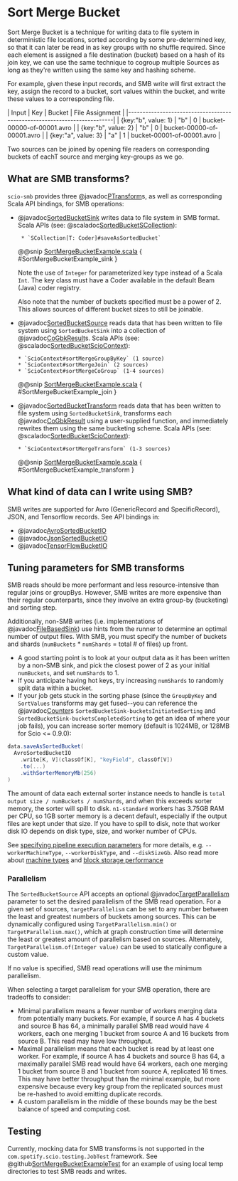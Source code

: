 # Sort Merge Bucket

Sort Merge Bucket is a technique for writing data to file system in deterministic file locations,
sorted according by some pre-determined key, so that it can later be read in as key groups with
no shuffle required. Since each element is assigned a file destination (bucket) based on a hash
of its join key, we can use the same technique to cogroup multiple Sources as long as they're
written using the same key and hashing scheme.

For example, given these input records, and SMB write will first extract the key, assign the record
to a bucket, sort values within the bucket, and write these values to a corresponding file.

|        Input        |   Key   |   Bucket   |       File Assignment      |
|-------------------------------------------------------------------------|
| {key:"b", value: 1} |   "b"   |      0     | bucket-00000-of-00001.avro |
| {key:"b", value: 2} |   "b"   |      0     | bucket-00000-of-00001.avro |
| {key:"a", value: 3} |   "a"   |      1     | bucket-00001-of-00001.avro |

Two sources can be joined by opening file readers on corresponding buckets of eachT source and
merging key-groups as we go.

## What are SMB transforms?

`scio-smb` provides three @javadoc[PTransform](org.apache.beam.sdk.transforms.PTransform)s,
as well as corresponding Scala API bindings, for SMB operations:

- @javadoc[SortedBucketSink](org.apache.beam.sdk.extensions.smb.SortedBucketSink) writes data
to file system in SMB format.
    Scala APIs (see: @scaladoc[SortedBucketSCollection](com.spotify.scio.smb.syntax.SortedBucketSCollection)):

       * `SCollection[T: Coder]#saveAsSortedBucket`
    
    @@snip [SortMergeBucketExample.scala](/scio-examples/src/main/scala/com/spotify/scio/examples/extra/SortMergeBucketExample.scala) { #SortMergeBucketExample_sink }

    Note the use of `Integer` for parameterized key type instead of a Scala `Int`. The key class
    must have a Coder available in the default Beam (Java) coder registry.
    
    Also note that the number of buckets specified must be a power of 2. This allows sources of different
    bucket sizes to still be joinable.

- @javadoc[SortedBucketSource](org.apache.beam.sdk.extensions.smb.SortedBucketSource) reads
data that has been written to file system using `SortedBucketSink` into a collection of
@javadoc[CoGbkResult](org.apache.beam.sdk.transforms.join.CoGbkResult)s.
    Scala APIs (see: @scaladoc[SortedBucketScioContext](com.spotify.scio.smb.syntax.SortedBucketScioContext)):
      
      * `ScioContext#sortMergeGroupByKey` (1 source)
      * `ScioContext#sortMergeJoin` (2 sources)
      * `ScioContext#sortMergeCoGroup` (1-4 sources)
 
    @@snip [SortMergeBucketExample.scala](/scio-examples/src/main/scala/com/spotify/scio/examples/extra/SortMergeBucketExample.scala) { #SortMergeBucketExample_join }

- @javadoc[SortedBucketTransform](org.apache.beam.sdk.extensions.smb.SortedBucketTransform) reads
data that has been written to file system using `SortedBucketSink`, transforms each
@javadoc[CoGbkResult](org.apache.beam.sdk.transforms.join.CoGbkResult) using a user-supplied
function, and immediately rewrites them using the same bucketing scheme.
    Scala APIs (see: @scaladoc[SortedBucketScioContext](com.spotify.scio.smb.syntax.SortedBucketScioContext)):

      * `ScioContext#sortMergeTransform` (1-3 sources)
            
    @@snip [SortMergeBucketExample.scala](/scio-examples/src/main/scala/com/spotify/scio/examples/extra/SortMergeBucketExample.scala) { #SortMergeBucketExample_transform }

## What kind of data can I write using SMB?

SMB writes are supported for Avro (GenericRecord and SpecificRecord), JSON, and Tensorflow records.
See API bindings in:

- @javadoc[AvroSortedBucketIO](org.apache.beam.sdk.extensions.smb.AvroSortedBucketIO)
- @javadoc[JsonSortedBucketIO](org.apache.beam.sdk.extensions.smb.JsonSortedBucketIO)
- @javadoc[TensorFlowBucketIO](org.apache.beam.sdk.extensions.smb.TensorFlowBucketIO)

## Tuning parameters for SMB transforms

SMB reads should be more performant and less resource-intensive than regular joins or groupBys.
However, SMB writes are more expensive than their regular counterparts, since they involve an extra
group-by (bucketing) and sorting step.

Additionally, non-SMB writes (i.e. implementations of
@javadoc[FileBasedSink](org.apache.beam.sdk.io.FileBasedSink)) use hints from the runner to determine
an optimal number of output files. With SMB, you must specify the number of buckets and shards
(`numBuckets` * `numShards` = total # of files) up front.
 
- A good starting point is to look at your output data as it has been written by a non-SMB sink,
  and pick the closest power of 2 as your initial `numBuckets`, and set `numShards` to 1.
- If you anticipate having hot keys, try increasing `numShards` to randomly split data within a bucket.
- If your job gets stuck in the sorting phase (since the `GroupByKey` and `SortValues` transforms
  may get fused--you can reference the @javadoc[Counter](org.apache.beam.sdk.metrics.Counter)s
  `SortedBucketSink-bucketsInitiatedSorting` and `SortedBucketSink-bucketsCompletedSorting`
  to get an idea of where your job fails), you can increase sorter memory
  (default is 1024MB, or 128MB for Scio <= 0.9.0):

```scala
data.saveAsSortedBucket(
  AvroSortedBucketIO
    .write[K, V](classOf[K], "keyField", classOf[V])
    .to(...)
    .withSorterMemoryMb(256)
)
```

The amount of data each external sorter instance needs to handle is `total output size / numBuckets
/ numShards`, and when this exceeds sorter memory, the sorter will spill to disk. `n1-standard`
workers has 3.75GB RAM per CPU, so 1GB sorter memory is a decent default, especially if the output
files are kept under that size. If you have to spill to disk, note that worker disk IO depends on
disk type, size, and worker number of CPUs.

See [specifying pipeline execution
parameters](https://cloud.google.com/dataflow/docs/guides/specifying-exec-params) for more details,
e.g. `--workerMachineType`, `--workerDiskType`, and `--diskSizeGb`. Also read more about [machine
types](https://cloud.google.com/compute/docs/machine-types) and [block storage
performance](https://cloud.google.com/compute/docs/disks/performance)

### Parallelism
The `SortedBucketSource` API accepts an optional
@javadoc[TargetParallelism](org.apache.beam.sdk.extensions.smb.TargetParallelism) parameter to set the
desired parallelism of the SMB read operation. For a given set of sources, `targetParallelism` can be
set to any number between the least and greatest numbers of buckets among sources. This can be
dynamically configured using `TargetParallelism.min()` or `TargetParallelism.max()`, which at graph
construction time will determine the least or greatest amount of parallelism based on sources.
Alternately, `TargetParallelism.of(Integer value)` can be used to statically configure a custom value.

If no value is specified, SMB read operations will use the minimum parallelism.

When selecting a target parallelism for your SMB operation, there are tradeoffs to consider:

  - Minimal parallelism means a fewer number of workers merging data from potentially many
    buckets. For example, if source A has 4 buckets and source B has 64, a minimally parallel
    SMB read would have 4 workers, each one merging 1 bucket from source A and 16 buckets from
    source B. This read may have low throughput.
  - Maximal parallelism means that each bucket is read by at least one worker. For example, if
    source A has 4 buckets and source B has 64, a maximally parallel SMB read would have 64 workers,
    each one merging 1 bucket from source B and 1 bucket from source A, replicated 16 times. This
    may have better throughput than the minimal example, but more expensive because every key group
    from the replicated sources must be re-hashed to avoid emitting duplicate records.
  - A custom parallelism in the middle of these bounds may be the best balance of speed and
    computing cost.

## Testing
Currently, mocking data for SMB transforms is not supported in the `com.spotify.scio.testing.JobTest` framework. See
@github[SortMergeBucketExampleTest](/scio-examples/src/test/scala/com/spotify/scio/examples/extra/SortMergeBucketExampleTest.scala)
for an example of using local temp directories to test SMB reads and writes.
